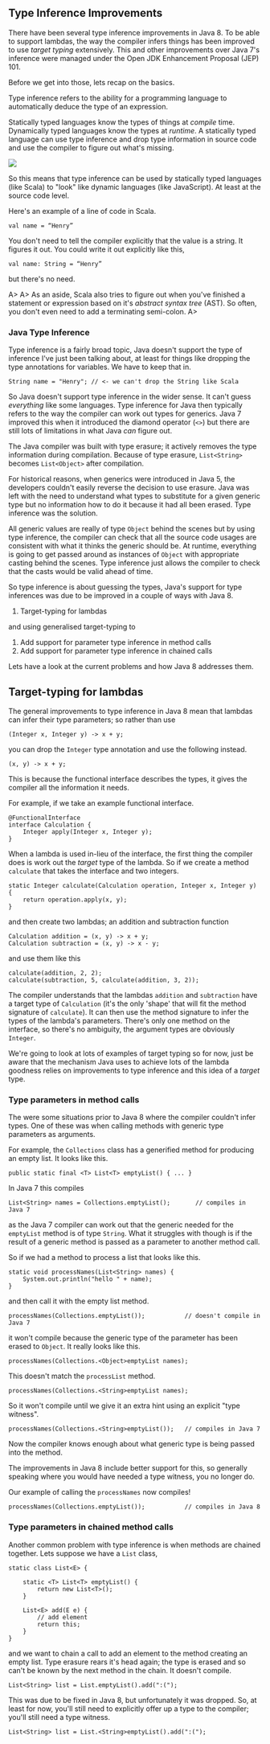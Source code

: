 ## Type Inference Improvements

There have been several type inference improvements in Java 8. To be able to support lambdas, the way the compiler infers things has been improved to use _target typing_ extensively. This and other improvements over Java 7's inference were managed under the Open JDK Enhancement Proposal (JEP) 101.

Before we get into those, lets recap on the basics.

Type inference refers to the ability for a programming language to automatically deduce the type of an expression.

Statically typed languages know the types of things at _compile_ time. Dynamically typed languages know the types at _runtime_. A statically typed language can use type inference and drop type information in source code and use the compiler to figure out what's missing.

![](images/static_vs_dynamic.png)

So this means that type inference can be used by statically typed languages (like Scala) to "look" like dynamic languages (like JavaScript). At least at the source code level.

Here's an example of a line of code in Scala.

    val name = “Henry”

You don't need to tell the compiler explicitly that the value is a string. It figures it out. You could write it out explicitly like this,

    val name: String = “Henry”

but there's no need.

A>
A> As an aside, Scala also tries to figure out when you've finished a statement or expression based on it's _abstract syntax tree_ (AST). So often, you don't even need to add a terminating semi-colon.
A>


### Java Type Inference

Type inference is a fairly broad topic, Java doesn't support the type of inference I've just been talking about, at least for things like dropping the type annotations for variables. We have to keep that in.

    String name = "Henry"; // <- we can't drop the String like Scala


So Java doesn't support type inference in the wider sense. It can't guess _everything_ like some languages. Type inference for Java then typically refers to the way the compiler can work out types for generics. Java 7 improved this when it introduced the diamond operator (`<>`) but there are still lots of limitations in what Java _can_ figure out.

The Java compiler was built with type erasure; it actively removes the type information during compilation. Because of type erasure, `List<String>` becomes `List<Object>` after compilation. 

For historical reasons, when generics were introduced in Java 5, the developers couldn't easily reverse the decision to use erasure. Java was left with the need to understand what types to substitute for a given generic type but no information how to do it because it had all been erased. Type inference was the solution.

All generic values are really of type `Object` behind the scenes but by using type inference, the compiler can check that all the source code usages are consistent with what it thinks the generic should be. At runtime, everything is going to get passed around as instances of `Object` with appropriate casting behind the scenes. Type inference just allows the compiler to check that the casts would be valid ahead of time.


So type inference is about guessing the types, Java's support for type inferences was due to be improved in a couple of ways with Java 8.

1. Target-typing for lambdas

and using generalised target-typing to

1. Add support for parameter type inference in method calls
1. Add support for parameter type inference in chained calls

Lets have a look at the current problems and how Java 8 addresses them.


## Target-typing for lambdas

The general improvements to type inference in Java 8 mean that lambdas can infer their type parameters; so rather than use

    (Integer x, Integer y) -> x + y;

you can drop the `Integer` type annotation and use the following instead.

    (x, y) -> x + y;


This is because the functional interface describes the types, it gives the compiler all the information it needs.

For example, if we take an example functional interface.

    @FunctionalInterface
    interface Calculation {
        Integer apply(Integer x, Integer y);
    }


When a lambda is used in-lieu of the interface, the first thing the compiler does is work out the _target_ type of the lambda. So if we create a method `calculate` that takes the interface and two integers.

    static Integer calculate(Calculation operation, Integer x, Integer y) {
        return operation.apply(x, y);
    }

and then create two lambdas; an addition and subtraction function

    Calculation addition = (x, y) -> x + y;
    Calculation subtraction = (x, y) -> x - y;

and use them like this

    calculate(addition, 2, 2);
    calculate(subtraction, 5, calculate(addition, 3, 2));


The compiler understands that the lambdas `addition` and `subtraction` have a target type of `Calculation` (it's the only 'shape' that will fit the method signature of `calculate`). It can then use the method signature to infer the types of the lambda's parameters. There's only one method on the interface, so there's no ambiguity, the argument types are obviously `Integer`.

We're going to look at lots of examples of target typing so for now, just be aware that the mechanism Java uses to achieve lots of the lambda goodness relies on improvements to type inference and this idea of a _target_ type.


### Type parameters in method calls

The were some situations prior to Java 8 where the compiler couldn't infer types. One of these was when calling methods with generic type parameters as arguments.

For example, the `Collections` class has a generified method for producing an empty list. It looks like this.

    public static final <T> List<T> emptyList() { ... }


In Java 7 this compiles

    List<String> names = Collections.emptyList();       // compiles in Java 7

as the Java 7 compiler can work out that the generic needed for the `emptyList` method is of type `String`. What it struggles with though is if the result of a generic method is passed as a parameter to another method call.

So if we had a method to process a list that looks like this.

    static void processNames(List<String> names) {
        System.out.println("hello " + name);
    }

and then call it with the empty list method.

    processNames(Collections.emptyList());           // doesn't compile in Java 7


it won't compile because the generic type of the parameter has been erased to `Object`. It really looks like this.

    processNames(Collections.<Object>emptyList names);


This doesn't match the `processList` method.

    processNames(Collections.<String>emptyList names);


So it won't compile until we give it an extra hint using an explicit "type witness".

    processNames(Collections.<String>emptyList());   // compiles in Java 7


Now the compiler knows enough about what generic type is being passed into the method.

The improvements in Java 8 include better support for this, so generally speaking where you would have needed a type witness, you no longer do.

Our example of calling the `processNames` now compiles!

    processNames(Collections.emptyList());           // compiles in Java 8



### Type parameters in chained method calls

Another common problem with type inference is when methods are chained together. Lets suppose we have a `List` class,

    static class List<E> {

        static <T> List<T> emptyList() {
            return new List<T>();
        }

        List<E> add(E e) {
            // add element
            return this;
        }
    }

and we want to chain a call to add an element to the method creating an empty list. Type erasure rears it's head again; the type is erased and so can't be known by the next method in the chain. It doesn't compile.

    List<String> list = List.emptyList().add(":(");

This was due to be fixed in Java 8, but unfortunately it was dropped. So, at least for now, you'll still need to explicitly offer up a type to the compiler; you'll still need a type witness.

    List<String> list = List.<String>emptyList().add(":(");

